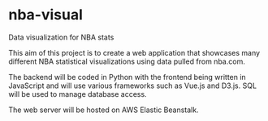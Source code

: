 # nba-visual
Data visualization for NBA stats


This aim of this project is to create a web application that showcases many different NBA statistical visualizations using data pulled from nba.com. 

The backend will be coded in Python with the frontend being written in JavaScript and will use various frameworks such as Vue.js and D3.js. SQL will be used to manage database access.

The web server will be hosted on AWS Elastic Beanstalk.
